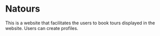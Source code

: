 # Natours

This is a website that facilitates the users to book tours displayed in the website. Users can create profiles.
